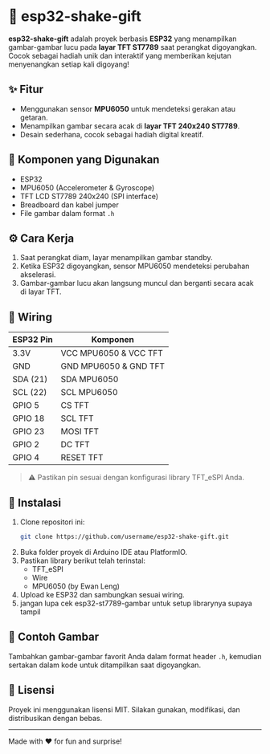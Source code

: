 
# 🎁 esp32-shake-gift

**esp32-shake-gift** adalah proyek berbasis **ESP32** yang menampilkan gambar-gambar lucu pada **layar TFT ST7789** saat perangkat digoyangkan. Cocok sebagai hadiah unik dan interaktif yang memberikan kejutan menyenangkan setiap kali digoyang!

## ✨ Fitur

- Menggunakan sensor **MPU6050** untuk mendeteksi gerakan atau getaran.
- Menampilkan gambar secara acak di **layar TFT 240x240 ST7789**.
- Desain sederhana, cocok sebagai hadiah digital kreatif.

## 🧰 Komponen yang Digunakan

- ESP32
- MPU6050 (Accelerometer & Gyroscope)
- TFT LCD ST7789 240x240 (SPI interface)
- Breadboard dan kabel jumper
- File gambar dalam format `.h`

## ⚙️ Cara Kerja

1. Saat perangkat diam, layar menampilkan gambar standby.
2. Ketika ESP32 digoyangkan, sensor MPU6050 mendeteksi perubahan akselerasi.
3. Gambar-gambar lucu akan langsung muncul dan berganti secara acak di layar TFT.

## 🔌 Wiring

| ESP32 Pin | Komponen         |
|-----------|------------------|
| 3.3V      | VCC MPU6050 & VCC TFT |
| GND       | GND MPU6050 & GND TFT |
| SDA (21)  | SDA MPU6050      |
| SCL (22)  | SCL MPU6050      |
| GPIO 5    | CS TFT           |
| GPIO 18   | SCL TFT          |
| GPIO 23   | MOSI TFT         |
| GPIO 2    | DC TFT           |
| GPIO 4    | RESET TFT        |

> ⚠️ Pastikan pin sesuai dengan konfigurasi library TFT_eSPI Anda.

## 🚀 Instalasi

1. Clone repositori ini:
   ```bash
   git clone https://github.com/username/esp32-shake-gift.git
   ```
2. Buka folder proyek di Arduino IDE atau PlatformIO.
3. Pastikan library berikut telah terinstal:
   - TFT_eSPI
   - Wire
   - MPU6050 (by Ewan Leng)
4. Upload ke ESP32 dan sambungkan sesuai wiring.
5. jangan lupa cek esp32-st7789-gambar untuk setup librarynya supaya tampil

## 📸 Contoh Gambar

Tambahkan gambar-gambar favorit Anda dalam format header `.h`, kemudian sertakan dalam kode untuk ditampilkan saat digoyangkan.


## 📄 Lisensi

Proyek ini menggunakan lisensi MIT. Silakan gunakan, modifikasi, dan distribusikan dengan bebas.

---

Made with ❤️ for fun and surprise!
